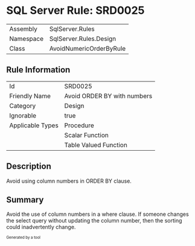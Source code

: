 # SQL Server Rule: SRD0025
  
|    |    |
|----|----|
| Assembly | SqlServer.Rules |
| Namespace | SqlServer.Rules.Design |
| Class | AvoidNumericOrderByRule |
  
## Rule Information
  
|    |    |
|----|----|
| Id | SRD0025 |
| Friendly Name | Avoid ORDER BY with numbers |
| Category | Design |
| Ignorable | true |
| Applicable Types | Procedure  |
|   | Scalar Function |
|   | Table Valued Function |
  
## Description
  
Avoid using column numbers in ORDER BY clause.
  
## Summary
  
Avoid the use of column numbers in a where clause. If someone changes the select query without updating the column number, then the sorting could inadvertently change.
  
<sub><sup>Generated by a tool</sup></sub>
